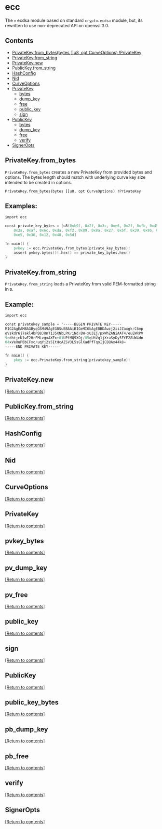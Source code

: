 # ecc
The `v` ecdsa module based on standard `crypto.ecdsa` module,
but, its rewritten to use non-deprecated API on openssl 3.0.

## Contents
- [PrivateKey.from_bytes(bytes []u8, opt CurveOptions) !PrivateKey](#PrivateKey.from_bytes)
- [PrivateKey.from_string](#PrivateKey.from_string)
- [PrivateKey.new](#PrivateKey.new)
- [PublicKey.from_string](#PublicKey.from_string)
- [HashConfig](#HashConfig)
- [Nid](#Nid)
- [CurveOptions](#CurveOptions)
- [PrivateKey](#PrivateKey)
  - [bytes](#pvkey_bytes)
  - [dump_key](#pv_dump_key)
  - [free](#pv_free)
  - [public_key](#public_key)
  - [sign](#sign)
- [PublicKey](#PublicKey)
  - [bytes](#public_key_bytes)
  - [dump_key](#pb_dump_key)
  - [free](#pb_free)
  - [verify](#verify)
- [SignerOpts](#SignerOpts)

## PrivateKey.from_bytes
`PrivateKey.from_bytes` creates a new PrivateKey from provided bytes and options. The bytes length
should match with underlying curve key size intended to be created in options.

`PrivateKey.from_bytes(bytes []u8, opt CurveOptions) !PrivateKey`

Examples:
--------

```v
import ecc

const private_key_bytes = [u8(0xb9), 0x2f, 0x3c, 0xe6, 0x2f, 0xfb, 0x45, 0x68, 0x39, 0x96, 0xf0,
	0x2a, 0xaf, 0x6c, 0xda, 0xf2, 0x89, 0x8a, 0x27, 0xbf, 0x39, 0x9b, 0x7e, 0x54, 0x21, 0xc2, 0xa1,
	0xe5, 0x36, 0x12, 0x48, 0x5d]

fn main() {
	pvkey := ecc.PrivateKey.from_bytes(private_key_bytes)!
	assert pvkey.bytes()!.hex() == private_key_bytes.hex()
}
```

## PrivateKey.from_string
`PrivateKey.from_string` loads a PrivateKey from valid PEM-formatted string in s.

Example:
-------
```v
import ecc

const privatekey_sample = '-----BEGIN PRIVATE KEY-----
MIG2AgEAMBAGByqGSM49AgEGBSuBBAAiBIGeMIGbAgEBBDAwzj2iiJZaxgk/C6mp
oVskdr6j7akl4bPB8JRnT1J5XNbLPK/iNd/BW+xUJEj/pxWhZANiAAT4/euEWRPV
9cdhtjcKlwF2HrFMLvgxAXFx+01UPfMQ9XOj/85qUhVq1jXraSyDy5FYF28UW4dn
04xVeRuPBbCFxc/uqYj2s5ItHcAZSV3L5sGlXadPfTqoIjCBQAx44k8=
-----END PRIVATE KEY-----'

fn main() {
	pkey := ecc.PrivateKey.from_string(privatekey_sample)!
}
```

## PrivateKey.new
[[Return to contents]](#Contents)

## PublicKey.from_string
[[Return to contents]](#Contents)

## HashConfig
[[Return to contents]](#Contents)

## Nid
[[Return to contents]](#Contents)

## CurveOptions
[[Return to contents]](#Contents)

## PrivateKey
[[Return to contents]](#Contents)

## pvkey_bytes
[[Return to contents]](#Contents)

## pv_dump_key
[[Return to contents]](#Contents)

## pv_free
[[Return to contents]](#Contents)

## public_key
[[Return to contents]](#Contents)

## sign
[[Return to contents]](#Contents)

## PublicKey
[[Return to contents]](#Contents)

## public_key_bytes
[[Return to contents]](#Contents)

## pb_dump_key
[[Return to contents]](#Contents)

## pb_free
[[Return to contents]](#Contents)

## verify
[[Return to contents]](#Contents)

## SignerOpts
[[Return to contents]](#Contents)